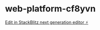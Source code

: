 # web-platform-cf8yvn

[Edit in StackBlitz next generation editor ⚡️](https://stackblitz.com/~/github.com/Michelecronos/web-platform-cf8yvn)